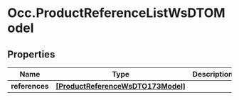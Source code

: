 # Occ.ProductReferenceListWsDTOModel

## Properties
Name | Type | Description | Notes
------------ | ------------- | ------------- | -------------
**references** | [**[ProductReferenceWsDTO173Model]**](ProductReferenceWsDTO173Model.md) |  | [optional] 


